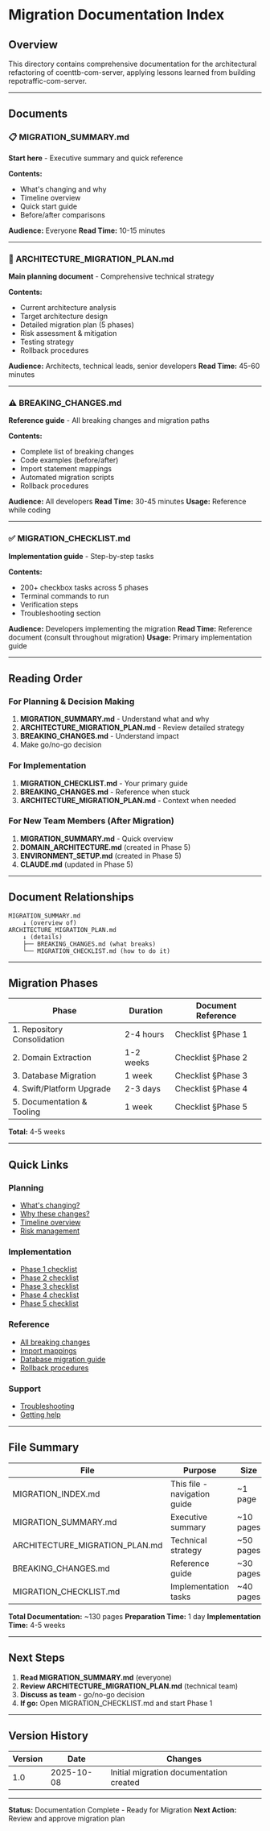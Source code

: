 # Migration Documentation Index

## Overview

This directory contains comprehensive documentation for the architectural refactoring of coenttb-com-server, applying lessons learned from building repotraffic-com-server.

---

## Documents

### 📋 MIGRATION_SUMMARY.md
**Start here** - Executive summary and quick reference

**Contents:**
- What's changing and why
- Timeline overview
- Quick start guide
- Before/after comparisons

**Audience:** Everyone
**Read Time:** 10-15 minutes

---

### 📐 ARCHITECTURE_MIGRATION_PLAN.md
**Main planning document** - Comprehensive technical strategy

**Contents:**
- Current architecture analysis
- Target architecture design
- Detailed migration plan (5 phases)
- Risk assessment & mitigation
- Testing strategy
- Rollback procedures

**Audience:** Architects, technical leads, senior developers
**Read Time:** 45-60 minutes

---

### ⚠️ BREAKING_CHANGES.md
**Reference guide** - All breaking changes and migration paths

**Contents:**
- Complete list of breaking changes
- Code examples (before/after)
- Import statement mappings
- Automated migration scripts
- Rollback procedures

**Audience:** All developers
**Read Time:** 30-45 minutes
**Usage:** Reference while coding

---

### ✅ MIGRATION_CHECKLIST.md
**Implementation guide** - Step-by-step tasks

**Contents:**
- 200+ checkbox tasks across 5 phases
- Terminal commands to run
- Verification steps
- Troubleshooting section

**Audience:** Developers implementing the migration
**Read Time:** Reference document (consult throughout migration)
**Usage:** Primary implementation guide

---

## Reading Order

### For Planning & Decision Making

1. **MIGRATION_SUMMARY.md** - Understand what and why
2. **ARCHITECTURE_MIGRATION_PLAN.md** - Review detailed strategy
3. **BREAKING_CHANGES.md** - Understand impact
4. Make go/no-go decision

### For Implementation

1. **MIGRATION_CHECKLIST.md** - Your primary guide
2. **BREAKING_CHANGES.md** - Reference when stuck
3. **ARCHITECTURE_MIGRATION_PLAN.md** - Context when needed

### For New Team Members (After Migration)

1. **MIGRATION_SUMMARY.md** - Quick overview
2. **DOMAIN_ARCHITECTURE.md** (created in Phase 5)
3. **ENVIRONMENT_SETUP.md** (created in Phase 5)
4. **CLAUDE.md** (updated in Phase 5)

---

## Document Relationships

```
MIGRATION_SUMMARY.md
    ↓ (overview of)
ARCHITECTURE_MIGRATION_PLAN.md
    ↓ (details)
    ├── BREAKING_CHANGES.md (what breaks)
    └── MIGRATION_CHECKLIST.md (how to do it)
```

---

## Migration Phases

| Phase | Duration | Document Reference |
|-------|----------|-------------------|
| 1. Repository Consolidation | 2-4 hours | Checklist §Phase 1 |
| 2. Domain Extraction | 1-2 weeks | Checklist §Phase 2 |
| 3. Database Migration | 1 week | Checklist §Phase 3 |
| 4. Swift/Platform Upgrade | 2-3 days | Checklist §Phase 4 |
| 5. Documentation & Tooling | 1 week | Checklist §Phase 5 |

**Total:** 4-5 weeks

---

## Quick Links

### Planning
- [What's changing?](MIGRATION_SUMMARY.md#whats-changing)
- [Why these changes?](MIGRATION_SUMMARY.md#why-these-changes)
- [Timeline overview](MIGRATION_SUMMARY.md#timeline-overview)
- [Risk management](ARCHITECTURE_MIGRATION_PLAN.md#risk-assessment--mitigation)

### Implementation
- [Phase 1 checklist](MIGRATION_CHECKLIST.md#phase-1-repository-consolidation)
- [Phase 2 checklist](MIGRATION_CHECKLIST.md#phase-2-domain-extraction)
- [Phase 3 checklist](MIGRATION_CHECKLIST.md#phase-3-database-migration-fluent--records)
- [Phase 4 checklist](MIGRATION_CHECKLIST.md#phase-4-swift--platform-upgrade)
- [Phase 5 checklist](MIGRATION_CHECKLIST.md#phase-5-documentation--tooling)

### Reference
- [All breaking changes](BREAKING_CHANGES.md#summary-of-breaking-changes)
- [Import mappings](BREAKING_CHANGES.md#import-statement-changes)
- [Database migration guide](BREAKING_CHANGES.md#database-layer-migration-fluent--records)
- [Rollback procedures](BREAKING_CHANGES.md#rollback-procedure)

### Support
- [Troubleshooting](MIGRATION_CHECKLIST.md#troubleshooting)
- [Getting help](MIGRATION_SUMMARY.md#getting-help)

---

## File Summary

| File | Purpose | Size | Status |
|------|---------|------|--------|
| MIGRATION_INDEX.md | This file - navigation guide | ~1 page | ✅ Complete |
| MIGRATION_SUMMARY.md | Executive summary | ~10 pages | ✅ Complete |
| ARCHITECTURE_MIGRATION_PLAN.md | Technical strategy | ~50 pages | ✅ Complete |
| BREAKING_CHANGES.md | Reference guide | ~30 pages | ✅ Complete |
| MIGRATION_CHECKLIST.md | Implementation tasks | ~40 pages | ✅ Complete |

**Total Documentation:** ~130 pages
**Preparation Time:** 1 day
**Implementation Time:** 4-5 weeks

---

## Next Steps

1. **Read MIGRATION_SUMMARY.md** (everyone)
2. **Review ARCHITECTURE_MIGRATION_PLAN.md** (technical team)
3. **Discuss as team** - go/no-go decision
4. **If go:** Open MIGRATION_CHECKLIST.md and start Phase 1

---

## Version History

| Version | Date | Changes |
|---------|------|---------|
| 1.0 | 2025-10-08 | Initial migration documentation created |

---

**Status:** Documentation Complete - Ready for Migration
**Next Action:** Review and approve migration plan

